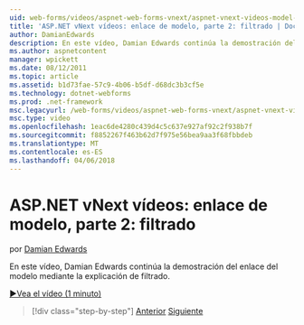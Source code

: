 ```yaml
---
uid: web-forms/videos/aspnet-web-forms-vnext/aspnet-vnext-videos-model-binding-part-2-filtering
title: 'ASP.NET vNext vídeos: enlace de modelo, parte 2: filtrado | Documentos de Microsoft'
author: DamianEdwards
description: En este vídeo, Damian Edwards continúa la demostración del enlace del modelo mediante la explicación de filtrado.
ms.author: aspnetcontent
manager: wpickett
ms.date: 08/12/2011
ms.topic: article
ms.assetid: b1d73fae-57c9-4b06-b5df-d68dc3b3cf5e
ms.technology: dotnet-webforms
ms.prod: .net-framework
msc.legacyurl: /web-forms/videos/aspnet-web-forms-vnext/aspnet-vnext-videos-model-binding-part-2-filtering
msc.type: video
ms.openlocfilehash: 1eac6de4280c439d4c5c637e927af92c2f938b7f
ms.sourcegitcommit: f8852267f463b62d7f975e56bea9aa3f68fbbdeb
ms.translationtype: MT
ms.contentlocale: es-ES
ms.lasthandoff: 04/06/2018
---
```

<a name="aspnet-vnext-videos-model-binding-part-2---filtering"></a>ASP.NET vNext vídeos: enlace de modelo, parte 2: filtrado
====================
por [Damian Edwards](https://github.com/DamianEdwards)

En este vídeo, Damian Edwards continúa la demostración del enlace del modelo mediante la explicación de filtrado.

[&#9654;Vea el vídeo (1 minuto)](https://channel9.msdn.com/Blogs/ASP-NET-Site-Videos/aspnet-vnext-videos-model-binding-part-2-filtering)

> [!div class="step-by-step"]
> [Anterior](aspnet-vnext-videos-model-binding-part-1-selecting-data.md)
> [Siguiente](aspnet-vnext-videos-model-binding-part-3-updating.md)

